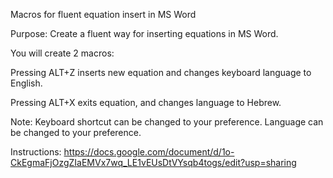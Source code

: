 Macros for fluent equation insert in MS Word

Purpose:
Create a fluent way for inserting equations in MS Word.

You will create 2 macros:

Pressing ALT+Z inserts new equation and changes keyboard language to English.

Pressing ALT+X exits equation, and changes language to Hebrew.

Note: Keyboard shortcut can be changed to your preference.
Language can be changed to your preference.

Instructions:
https://docs.google.com/document/d/1o-CkEgmaFjOzgZIaEMVx7wq_LE1vEUsDtVYsqb4togs/edit?usp=sharing
